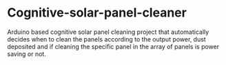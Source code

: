 # Cognitive-solar-panel-cleaner
Arduino based cognitive solar panel cleaning project that automatically decides when to clean the panels according to the output power, dust deposited and if cleaning the specific panel in the array of panels is power saving or not.
